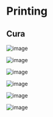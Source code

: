 Printing
=========

Cura
------

![image](https://user-images.githubusercontent.com/30430227/174993499-c9b4e8a6-ac21-40ad-ac87-58ccb93e1fb8.png)

![image](https://user-images.githubusercontent.com/30430227/174994170-44b842a4-ab51-463e-88ad-22ccd04deb21.png)


![image](https://user-images.githubusercontent.com/30430227/174993760-c8419863-dbdc-47f0-92d6-421aac75cf73.png)

![image](https://user-images.githubusercontent.com/30430227/174994068-d15b1c78-d436-465b-9ede-f9d2155d2dc5.png)

![image](https://user-images.githubusercontent.com/30430227/174994590-feca654a-50bf-4d9d-ae61-b84f6db090ae.png)

![image](https://user-images.githubusercontent.com/30430227/174994646-3790a03b-bec2-4632-8106-24d425bea370.png)

